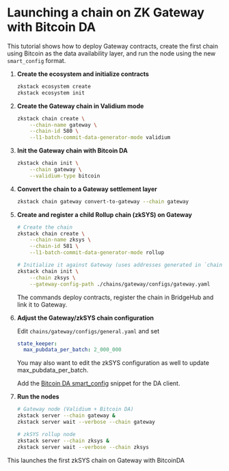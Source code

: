 # Launching a chain on ZK Gateway with Bitcoin DA

This tutorial shows how to deploy Gateway contracts, create the first chain using Bitcoin as the data availability layer, and run the node using the new `smart_config` format.

1. **Create the ecosystem and initialize contracts**

   ```bash
   zkstack ecosystem create
   zkstack ecosystem init
   ```

2. **Create the Gateway chain in Validium mode**

   ```bash
   zkstack chain create \
       --chain-name gateway \
       --chain-id 580 \
       --l1-batch-commit-data-generator-mode validium
   ```

3. **Init the Gateway chain with Bitcoin DA**

   ```bash
   zkstack chain init \
       --chain gateway \
       --validium-type bitcoin
   ```

4. **Convert the chain to a Gateway settlement layer**

   ```bash
   zkstack chain gateway convert-to-gateway --chain gateway
   ```

5. **Create and register a child Rollup chain (zkSYS) on Gateway**

   ```bash
   # Create the chain
   zkstack chain create \
       --chain-name zksys \
       --chain-id 581 \
       --l1-batch-commit-data-generator-mode rollup

   # Initialize it against Gateway (uses addresses generated in `chains/gateway/configs/gateway.yaml`)
   zkstack chain init \
       --chain zksys \
       --gateway-config-path ./chains/gateway/configs/gateway.yaml
   ```

   The commands deploy contracts, register the chain in BridgeHub and link it to Gateway.

6. **Adjust the Gateway/zkSYS chain configuration**

   Edit `chains/gateway/configs/general.yaml` and set

   ```yaml
   state_keeper:
     max_pubdata_per_batch: 2_000_000
   ```
   You may also want to edit the zkSYS configuration as well to update max_pubdata_per_batch.

   Add the [Bitcoin DA smart_config](./bitcoin-da-client.md#smart_config-example) snippet for the DA client.

7. **Run the nodes**

   ```bash
   # Gateway node (Validium + Bitcoin DA)
   zkstack server --chain gateway &
   zkstack server wait --verbose --chain gateway

   # zkSYS rollup node
   zkstack server --chain zksys &
   zkstack server wait --verbose --chain zksys
   ```

This launches the first zkSYS chain on Gateway with BitcoinDA
